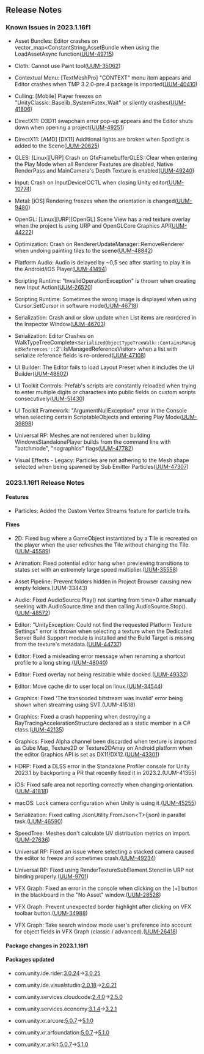 ## Release Notes

### Known Issues in 2023.1.16f1

-   Asset Bundles: Editor crashes on vector_map\<ConstantString,AssetBundle when using the LoadAssetAsync function([UUM-49715](https://issuetracker.unity3d.com/issues/editor-crashes-on-vector-map-constantstring-assetbundle-when-using-the-loadassetasync-function))

-   Cloth: Cannot use Paint tool([UUM-35062](https://issuetracker.unity3d.com/issues/cloth-cannot-use-paint-tool))

-   Contextual Menu: \[TextMeshPro\] \"CONTEXT\" menu item appears and Editor crashes when TMP 3.2.0-pre.4 package is imported([UUM-40410](https://issuetracker.unity3d.com/issues/textmeshpro-context-menu-item-appears-and-editor-crashes-when-tmp-3-dot-2-0-pre-dot-4-package-is-imported))

-   Culling: \[Mobile\] Player freezes on \"UnityClassic::Baselib_SystemFutex_Wait\" or silently crashes([UUM-41806](https://issuetracker.unity3d.com/issues/android-player-freezes-on-unityclassic-baselib-systemfutex-wait-or-silently-crashes))

-   DirectX11: D3D11 swapchain error pop-up appears and the Editor shuts down when opening a project([UUM-49251](https://issuetracker.unity3d.com/issues/d3d11-swapchain-error-pop-up-appears-and-the-editor-shuts-down-when-opening-a-project))

-   DirectX11: \[AMD\] \[DX11\] Additional lights are broken when Spotlight is added to the Scene([UUM-20625](https://issuetracker.unity3d.com/issues/android-aditional-lights-are-broken-when-built-with-urp))

-   GLES: \[Linux\]\[URP\] Crash on GfxFramebufferGLES::Clear when entering the Play Mode when all Renderer Features are disabled, Native RenderPass and MainCamera\'s Depth Texture is enabled([UUM-49240](https://issuetracker.unity3d.com/issues/linux-urp-crash-on-gfxframebuffergles-clear-when-entering-the-play-mode-when-all-renderer-features-are-disabled-native-renderpass-and-maincameras-depth-texture-is-enabled))

-   Input: Crash on InputDeviceIOCTL when closing Unity editor([UUM-10774](https://issuetracker.unity3d.com/issues/crash-on-inputdeviceioctl-when-closing-unity-editor))

-   Metal: \[iOS\] Rendering freezes when the orientation is changed([UUM-9480](https://issuetracker.unity3d.com/issues/ios-rendering-freezes-when-the-orientation-is-changed))

-   OpenGL: \[Linux\]\[URP\]\[OpenGL\] Scene View has a red texture overlay when the project is using URP and OpenGLCore Graphics API([UUM-44222](https://issuetracker.unity3d.com/issues/linux-urp-opengl-scene-view-has-a-red-texture-overlay-when-the-project-is-using-urp-and-openglcore-graphics-api))

-   Optimization: Crash on RendererUpdateManager::RemoveRenderer when undoing painting tiles to the scene([UUM-48842](https://issuetracker.unity3d.com/issues/crash-on-rendererupdatemanager-removerenderer-when-undoing-painting-tiles-to-the-scene))

-   Platform Audio: Audio is delayed by \~0,5 sec after starting to play it in the Android/iOS Player([UUM-41494](https://issuetracker.unity3d.com/issues/audio-is-delayed-by-05-sec-after-starting-to-play-it-in-the-android-slash-ios-player))

-   Scripting Runtime: \"InvalidOperationException\" is thrown when creating new Input Action([UUM-26520](https://issuetracker.unity3d.com/issues/invalidoperationexception-is-thrown-when-creating-new-input-action))

-   Scripting Runtime: Sometimes the wrong image is displayed when using Cursor.SetCursor in software mode([UUM-46718](https://issuetracker.unity3d.com/issues/sometimes-the-wrong-image-is-displayed-when-using-cursor-dot-setcursor-in-software-mode))

-   Serialization: Crash and or slow update when List items are reordered in the Inspector Window([UUM-46703](https://issuetracker.unity3d.com/issues/crash-and-or-slow-update-when-list-items-are-reordered-in-the-inspector-window))

-   Serialization: Editor Crashes on WalkTypeTreeComplete\<` SerializedObjectTypeTreeWalk::ContainsManagedReferences':: `2\'::IsManagedReferenceVisitor\> when a list with serialize reference fields is re-ordered([UUM-47108](https://issuetracker.unity3d.com/issues/editor-crashes-on-walktypetreecomplete-serializedobjecttypetreewalk-containsmanagedreferences-2-ismanagedreferencevisitor-when-a-list-with-serialize-reference-fields-is-re-ordered))

-   UI Builder: The Editor fails to load Layout Preset when it includes the UI Builder([UUM-48802](https://issuetracker.unity3d.com/issues/the-editor-fails-to-load-layout-preset-when-it-includes-the-ui-builder))

-   UI Toolkit Controls: Prefab\'s scripts are constantly reloaded when trying to enter multiple digits or characters into public fields on custom scripts consecutively([UUM-51430](https://issuetracker.unity3d.com/issues/prefabs-scripts-are-constantly-reloaded-when-trying-to-enter-multiple-digits-or-characters-into-public-fields-on-custom-scripts-consecutively))

-   UI Toolkit Framework: \"ArgumentNullException\" error in the Console when selecting certain ScriptableObjects and entering Play Mode([UUM-39898](https://issuetracker.unity3d.com/issues/argumentnullexception-error-in-the-console-when-selecting-certain-scriptableobjects-and-entering-play-mode))

-   Universal RP: Meshes are not rendered when building WindowsStandalonePlayer builds from the command line with \"batchmode\", \"nographics\" flags([UUM-47782](https://issuetracker.unity3d.com/issues/linux-meshes-are-not-rendered-when-building-windowsstandaloneplayer-builds-from-the-linux-command-line-with-batchmode-nographics-flags))

-   Visual Effects - Legacy: Particles are not adhering to the Mesh shape selected when being spawned by Sub Emitter Particles([UUM-47307](https://issuetracker.unity3d.com/issues/particles-are-not-adhering-to-the-mesh-shape-selected-when-being-spawned-by-sub-emitter-particles))

### 2023.1.16f1 Release Notes

#### Features

-   Particles: Added the Custom Vertex Streams feature for particle trails.

#### Fixes

-   2D: Fixed bug where a GameObject instantiated by a Tile is recreated on the player when the user refreshes the Tile without changing the Tile.([UUM-45589](https://issuetracker.unity3d.com/issues/tilemap-refreshes-gameobjects-when-tile-doesnt-change-when-using-the-player))

-   Animation: Fixed potential editor hang when previewing transitions to states set with an extremely large speed multiplier.([UUM-35558](https://issuetracker.unity3d.com/issues/editor-freezes-when-sub-state-machine-transition-arrow-is-unselected))

-   Asset Pipeline: Prevent folders hidden in Project Browser causing new empty folders.(UUM-33443)

-   Audio: Fixed AudioSource.Play() not starting from time=0 after manually seeking with AudioSource.time and then calling AudioSource.Stop().([UUM-48572](https://issuetracker.unity3d.com/issues/audiosource-starts-playback-from-the-wrong-position-when-setting-the-time-manually))

-   Editor: \"UnityException: Could not find the requested Platform Texture Settings\" error is thrown when selecting a texture when the Dedicated Server Build Support module is installed and the Build Target is missing from the texture\'s metadata.([UUM-44737](https://issuetracker.unity3d.com/issues/unityexception-could-not-find-the-requested-platform-texture-settings-error-is-thrown-when-selecting-a-texture-when-the-dedicated-server-build-support-module-is-installed-and-the-build-target-is-missing-from-the-textures-metadata))

-   Editor: Fixed a misleading error message when renaming a shortcut profile to a long string.([UUM-48040](https://issuetracker.unity3d.com/issues/misleading-error-shown-when-typing-too-many-characters-in-shortcut-profiles-names))

-   Editor: Fixed overlay not being resizable while docked.([UUM-49332](https://issuetracker.unity3d.com/issues/custom-overlay-height-does-not-change-when-trying-to-resize-it-by-dragging-the-bottom-or-the-bottom-left-and-right-corners))

-   Editor: Move cache dir to user local on linux.([UUM-34544](https://issuetracker.unity3d.com/issues/linux-project-opens-with-gicache-errors-in-the-console-when-opening-unity-project-with-a-different-operating-system-user))

-   Graphics: Fixed \'The transcoded bitstream was invalid\' error being shown when streaming using SVT.(UUM-41518)

-   Graphics: Fixed a crash happening when destroying a RayTracingAccelerationStructure declared as a static member in a C# class.([UUM-42135](https://issuetracker.unity3d.com/issues/raytracing-crash-when-the-player-is-closed))

-   Graphics: Fixed Alpha channel been discarded when texture is imported as Cube Map, Texture2D or Texture2DArray on Android platform when the editor Graphics API is set as DX11/DX12.([UUM-43301](https://issuetracker.unity3d.com/issues/alpha-channel-is-discarded-when-texture-is-imported-as-cubemap-on-android-platform))

-   HDRP: Fixed a DLSS error in the Standalone Profiler console for Unity 2023.1 by backporting a PR that recently fixed it in 2023.2.(UUM-41355)

-   iOS: Fixed safe area not reporting correctly when changing orientation.([UUM-41818](https://issuetracker.unity3d.com/issues/ios-screen-dot-safearea-is-incorrectly-updated-when-rotating-the-device))

-   macOS: Lock camera configuration when Unity is using it.([UUM-45255](https://issuetracker.unity3d.com/issues/silicon-freeze-slash-crash-on-dynamicheapallocator-allocate-when-webcam-is-used-in-the-editor-and-in-another-application-at-the-same-time))

-   Serialization: Fixed calling JsonUtility.FromJson\<T\>(json) in parallel task.([UUM-46590](https://issuetracker.unity3d.com/issues/crash-on-when-memcpy-repmovs-calling-jsonutility-dot-fromjson-on-system-dot-threading-dot-tasks-dot-parallel-dot-for))

-   SpeedTree: Meshes don\'t calculate UV distribution metrics on import.([UUM-27636](https://issuetracker.unity3d.com/issues/speedtree-meshes-dont-calculate-uv-distribution-metrics-on-import))

-   Universal RP: Fixed an issue where selecting a stacked camera caused the editor to freeze and sometimes crash.([UUM-49234](https://issuetracker.unity3d.com/issues/freeze-slash-silent-crash-when-a-gameobject-containing-a-camera-component-is-selected-in-the-hierarchy-in-a-specific-project))

-   Universal RP: Fixed using RenderTextureSubElement.Stencil in URP not binding properly.([UUM-9701](https://issuetracker.unity3d.com/issues/game-view-is-black-when-using-stencil-texture-in-shader))

-   VFX Graph: Fixed an error in the console when clicking on the \[+\] button in the blackboard in the \"No Asset\" window.([UUM-28528](https://issuetracker.unity3d.com/issues/error-nullreferenceexception-object-reference-not-set-to-an-instance-of-an-object-is-thrown-when-adding-a-property-without-having-a-visual-effect-graph-created))

-   VFX Graph: Prevent unexpected border highlight after clicking on VFX toolbar button.([UUM-34988](https://issuetracker.unity3d.com/issues/question-mark-ui-button-stays-selected-after-clicking))

-   VFX Graph: Take search window mode user\'s preference into account for object fields in VFX Graph (classic / advanced).([UUM-26418](https://issuetracker.unity3d.com/issues/advanced-search-engine-is-opened-when-classic-search-engine-is-selected-when-using-visual-effects-graph))

#### Package changes in 2023.1.16f1

#### Packages updated

-   com.unity.ide.rider:[3.0.24](https://docs.unity3d.com/Packages/com.unity.ide.rider@3.0//changelog/CHANGELOG.html)→[3.0.25](https://docs.unity3d.com/Packages/com.unity.ide.rider@3.0//changelog/CHANGELOG.html)

-   com.unity.ide.visualstudio:[2.0.18](https://docs.unity3d.com/Packages/com.unity.ide.visualstudio@2.0//changelog/CHANGELOG.html)→[2.0.21](https://docs.unity3d.com/Packages/com.unity.ide.visualstudio@2.0//changelog/CHANGELOG.html)

-   com.unity.services.cloudcode:[2.4.0](https://docs.unity3d.com/Packages/com.unity.services.cloudcode@2.4//changelog/CHANGELOG.html)→[2.5.0](https://docs.unity3d.com/Packages/com.unity.services.cloudcode@2.5//changelog/CHANGELOG.html)

-   com.unity.services.economy:[3.1.4](https://docs.unity3d.com/Packages/com.unity.services.economy@3.1//changelog/CHANGELOG.html)→[3.2.1](https://docs.unity3d.com/Packages/com.unity.services.economy@3.2//changelog/CHANGELOG.html)

-   com.unity.xr.arcore:[5.0.7](https://docs.unity3d.com/Packages/com.unity.xr.arcore@5.0//changelog/CHANGELOG.html)→[5.1.0](https://docs.unity3d.com/Packages/com.unity.xr.arcore@5.1//changelog/CHANGELOG.html)

-   com.unity.xr.arfoundation:[5.0.7](https://docs.unity3d.com/Packages/com.unity.xr.arfoundation@5.0//changelog/CHANGELOG.html)→[5.1.0](https://docs.unity3d.com/Packages/com.unity.xr.arfoundation@5.1//changelog/CHANGELOG.html)

-   com.unity.xr.arkit:[5.0.7](https://docs.unity3d.com/Packages/com.unity.xr.arkit@5.0//changelog/CHANGELOG.html)→[5.1.0](https://docs.unity3d.com/Packages/com.unity.xr.arkit@5.1//changelog/CHANGELOG.html)
